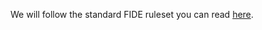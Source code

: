 
We will follow the standard FIDE ruleset you can read [here](https://www.fide.com/FIDE/handbook/LawsOfChess.pdf).